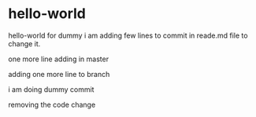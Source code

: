 # hello-world
hello-world for dummy
 i am adding few lines to commit in reade.md file to change it.

one more line adding in master

adding one more line to branch

i am doing dummy commit

removing the code change